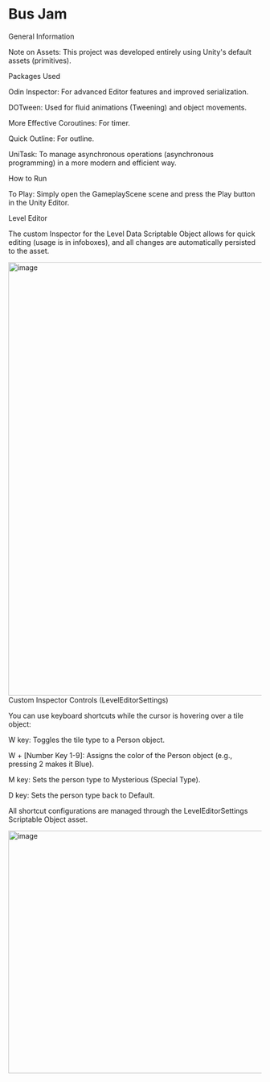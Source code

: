 # Bus Jam

General Information

Note on Assets: This project was developed entirely using Unity's default assets (primitives).


Packages Used

Odin Inspector: For advanced Editor features and improved serialization.

DOTween: Used for fluid animations (Tweening) and object movements.

More Effective Coroutines: For timer.

Quick Outline: For outline.

UniTask: To manage asynchronous operations (asynchronous programming) in a more modern and efficient way.

How to Run

To Play: Simply open the GameplayScene scene and press the Play button in the Unity Editor.

Level Editor


The custom Inspector for the Level Data Scriptable Object allows for quick editing (usage is in infoboxes), and all changes are automatically persisted to the asset.

<img width="789" height="861" alt="image" src="https://github.com/user-attachments/assets/077accb3-b73f-481c-ab13-afd62af75d8a" />
Custom Inspector Controls (LevelEditorSettings)

You can use keyboard shortcuts while the cursor is hovering over a tile object:

W key: Toggles the tile type to a Person object.

W + [Number Key 1-9]: Assigns the color of the Person object (e.g., pressing 2 makes it Blue).

M key: Sets the person type to Mysterious (Special Type).

D key: Sets the person type back to Default.

All shortcut configurations are managed through the LevelEditorSettings Scriptable Object asset.

<img width="777" height="482" alt="image" src="https://github.com/user-attachments/assets/542cb6cd-3eea-4dd9-84c3-52794e8f6bd4" />
